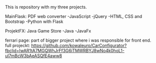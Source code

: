 This is repository with my three projects.

MainFlask: PDF web converter
-JavaScript
-jQuery
-HTML, CSS and Bootstrap
-Python with Flask

ProjektFX: Java Game Store
-Java
-JavaFx

ferrari page: part of bigger project where i was responsible for front end.
full projeckt: https://github.com/kowaleuro/CarConfigurator?fbclid=IwAR1tA7MGQWhJrFf3G6iTMWRBYJ8wNo4k0hoL1-uI7mBcW3bAeASQfE4aww8
